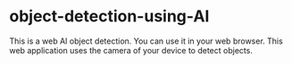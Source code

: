 # object-detection-using-AI
This is a web AI object detection. You can use it in your web browser. This web application uses the camera of your device to detect objects.
